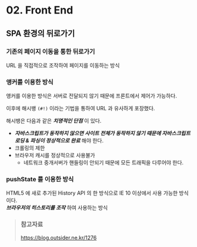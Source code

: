 # 02. Front End

## SPA 환경의 뒤로가기

### 기존의 페이지 이동을 통한 뒤로가기

URL 을 직접적으로 조작하여 페이지를 이동하는 방식

### 앵커를 이용한 방식

앵커를 이용한 방식은 서버로 전달되지 않기 때문에 프론트에서 제어가 가능하다.

이후에 해시뱅 `(#!)` 이라는 기법을 통하여 URL 과 유사하게 포장했다.

해시뱅은 다음과 같은 _**치명적인 단점**_ 이 있다.

* _**자바스크립트가 동작하지 않으면 사이트 전체가 동작하지 않기 때문에 자바스크립트 로딩 & 파싱이 정상적으로 완료**_ 해야 한다.
* 크롤링의 제한
* 브라우저 캐시를 정상적으로 사용불가
  * 네트워크 중개서버가 핸들링이 안되기 때문에 모든 트래픽을 다루어야 한다.

### pushState 를 이용한 방식

HTML5 에 새로 추가된 History API 의 한 방식으로 IE 10 이상에서 사용 가능한 방식이다.  
_**브라우저의 히스토리를 조작**_ 하여 사용하는 방식

> ### 참고자료
> <https://blog.outsider.ne.kr/1276>